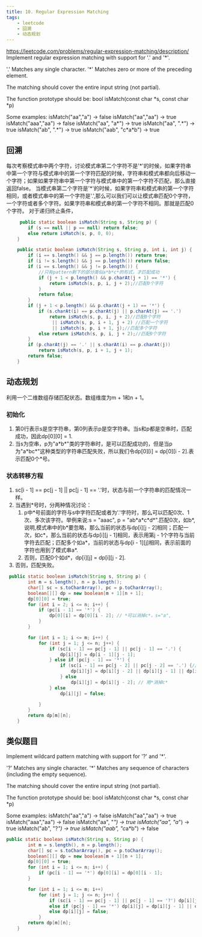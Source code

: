 ```yaml
---
title: 10. Regular Expression Matching
tags:
    - leetcode 
    - 回溯
    - 动态规划
---
```

https://leetcode.com/problems/regular-expression-matching/description/
Implement regular expression matching with support for '.' and '*'.

'.' Matches any single character.
'*' Matches zero or more of the preceding element.

The matching should cover the entire input string (not partial).

The function prototype should be:
bool isMatch(const char *s, const char *p)

Some examples:
isMatch("aa","a") → false
isMatch("aa","aa") → true
isMatch("aaa","aa") → false
isMatch("aa", "a\*") → true
isMatch("aa", ".\*") → true
isMatch("ab", ".\*") → true
isMatch("aab", "c\*a\*b") → true
## 回溯
每次考察模式串中两个字符，讨论模式串第二个字符不是'\*'的时候，如果字符串中第一个字符与模式串中的第一个字符匹配的时候，字符串和模式串都向后移动一个字符；如果如果字符串中第一个字符与模式串中的第一个字符不匹配，那么直接返回false。
当模式串第二个字符是'\*'的时候，如果字符串和模式串的第一个字符相同，或者模式串中的第一个字符是'.',那么可以我们可以让模式串匹配0个字符，一个字符或者多个字符。如果字符串和模式串的第一个字符不相同。那就是匹配0个字符。
对于递归终止条件，
```java
     public static boolean isMatch(String s, String p) {
        if (s == null || p == null) return false;
        else return isMatch(s, p, 0, 0);
    }

    public static boolean isMatch(String s, String p, int i, int j) {
        if (i == s.length() && j == p.length()) return true;
        if (i != s.length() && j == p.length()) return false;
        if (i == s.length() && j != p.length()) {
            //只有pattern剩下的部分类似a*b*c*的形式，才匹配成功
            if (j + 1 < p.length() && p.charAt(j + 1) == '*') {
                return isMatch(s, p, i, j + 2);//匹配0个字符
            }
            return false;
        }
        if (j + 1 < p.length() && p.charAt(j + 1) == '*') {
            if (s.charAt(i) == p.charAt(j) || p.charAt(j) == '.')
                return isMatch(s, p, i, j + 2)//匹配0个字符
                 || isMatch(s, p, i + 1, j + 2) //匹配一个字符
                 || isMatch(s, p, i + 1, j);//匹配多个字符
            else return isMatch(s, p, i, j + 2);//匹配0个字符
        }
        if (p.charAt(j) == '.' || s.charAt(i) == p.charAt(j))
            return isMatch(s, p, i + 1, j + 1);
        return false;
    }
```

## 动态规划
利用一个二维数组存储匹配状态。数组维度为m + 1和n + 1。
### 初始化
1. 第0行表示s是空字符串，第0列表示p是空字符串。当s和p都是空串时，匹配成功，因此dp[0][0] = 1.
2. 当s为空串，p为"a\*b\*"类的字符串时，是可以匹配成功的，但是当p为"a\*bc\*"这种类型的字符串匹配失败，所以我们令dp[0][i] = dp[0][i - 2].表示匹配0个\*号。
### 状态转移方程
1. sc[i - 1] == pc[j - 1] || pc[j - 1] == '.'时，状态与前一个字符串的匹配情况一样。
2. 当遇到\*号时，分两种情况讨论：
    1. p中\*号前面的字符与s中字符匹配或者为'.'字符时，那么可以匹配0次、1次、多次该字符。举例来说:s = "aaac", p = "ab\*a\*c\*d\*".匹配0次，如b\*,说明,模式串中的b\*要忽略，那么当前的状态与dp[i][j - 2]相同；匹配一次，如c\*，那么当前的状态与dp[i][j - 1]相同，表示用第j - 1个字符与当前字符去匹配；匹配多个如a\*，当前的状态与dp[i - 1][j]相同，表示前面的字符也用到了模式串a\*.
    2. 否则，匹配0个如d\*，dp[i][j] = dp[i][j - 2].
3. 否则，匹配失败。
```java
 public static boolean isMatch(String s, String p) {
        int m = s.length(), n = p.length();
        char[] sc = s.toCharArray(), pc = p.toCharArray();
        boolean[][] dp = new boolean[m + 1][n + 1];
        dp[0][0] = true;
        for (int i = 2; i <= n; i++) {
            if (pc[i - 1] == '*') {
                dp[0][i] = dp[0][i - 2]; // *可以消掉c*，s="a",
            }
        }

        for (int i = 1; i <= m; i++) {
            for (int j = 1; j <= n; j++) {
                if (sc[i - 1] == pc[j - 1] || pc[j - 1] == '.') {
                    dp[i][j] = dp[i - 1][j - 1];
                } else if (pc[j - 1] == '*') {
                    if (sc[i - 1] == pc[j - 2] || pc[j - 2] == '.') {// 当*的前一位是'.'， 或者前一位的pc等于sc的话，
                        dp[i][j] = dp[i][j - 2] || dp[i][j - 1] || dp[i - 1][j];// *代表1个(dp[i][j - 1])，*代表多个(dp[i - 1][j])，或者用*消掉c*(dp[i][j - 2])
                    } else
                        dp[i][j] = dp[i][j - 2]; // 用*消掉c*
                } else
                    dp[i][j] = false;

            }
        }
        return dp[m][n];
    }
```

## 类似题目
Implement wildcard pattern matching with support for '?' and '*'.

'?' Matches any single character.
'*' Matches any sequence of characters (including the empty sequence).

The matching should cover the entire input string (not partial).

The function prototype should be:
bool isMatch(const char *s, const char *p)

Some examples:
isMatch("aa","a") → false
isMatch("aa","aa") → true
isMatch("aaa","aa") → false
isMatch("aa", "*") → true
isMatch("aa", "a*") → true
isMatch("ab", "?*") → true
isMatch("aab", "c*a*b") → false

```java
public static boolean isMatch(String s, String p) {
        int m = s.length(), n = p.length();
        char[] sc = s.toCharArray(), pc = p.toCharArray();
        boolean[][] dp = new boolean[m + 1][n + 1];
        dp[0][0] = true;
        for (int i = 1; i <= n; i++) {
            if (pc[i - 1] == '*') dp[0][i] = dp[0][i - 1];
        }

        for (int i = 1; i <= m; i++)
            for (int j = 1; j <= n; j++) {
                if (sc[i - 1] == pc[j - 1] || pc[j - 1] == '?') dp[i][j] = dp[i - 1][j - 1];
                else if (pc[j - 1] == '*') dp[i][j] = dp[i][j - 1] || dp[i - 1][j - 1] || dp[i - 1][j];
                else dp[i][j] = false;
            }
        return dp[m][n];
    }
```